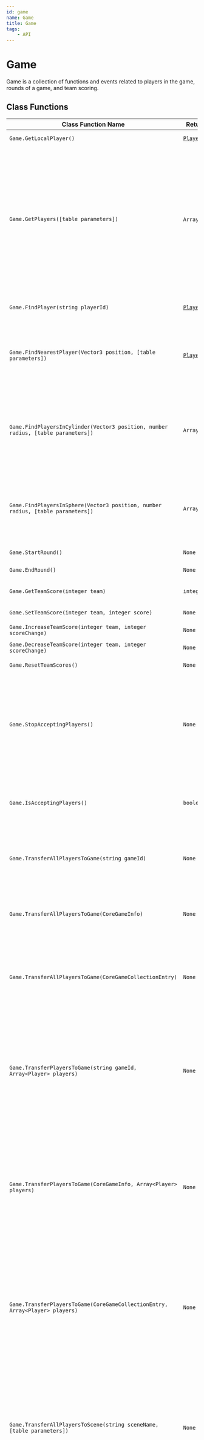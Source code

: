 ```yaml
---
id: game
name: Game
title: Game
tags:
    - API
---
```


# Game

Game is a collection of functions and events related to players in the game, rounds of a game, and team scoring.

## Class Functions

| Class Function Name | Return Type | Description | Tags |
| -------------- | ----------- | ----------- | ---- |
| `Game.GetLocalPlayer()` | [`Player`](player.md) | Returns the local player. | Client-Only |
| `Game.GetPlayers([table parameters])` | `Array`<[`Player`](player.md)> | Returns a table containing the players currently in the game. An optional table may be provided containing parameters to filter the list of players returned: ignoreDead(boolean), ignoreLiving(boolean), ignoreSpawned(boolean), ignoreDespawned(boolean), ignoreTeams(integer or table of integer), includeTeams(integer or table of integer), ignorePlayers(Player or table of Player), E.g.: `Game.GetPlayers({ignoreDead = true, ignorePlayers = Game.GetLocalPlayer()})`. | None |
| `Game.FindPlayer(string playerId)` | [`Player`](player.md) | Returns the Player with the given player ID, if they're currently in the game. Otherwise returns `nil`. | None |
| `Game.FindNearestPlayer(Vector3 position, [table parameters])` | [`Player`](player.md) | Returns the Player that is nearest to the given position. An optional table may be provided containing parameters to filter the list of players considered. This supports the same list of parameters as GetPlayers(). | None |
| `Game.FindPlayersInCylinder(Vector3 position, number radius, [table parameters])` | `Array`<[`Player`](player.md)> | Returns a table with all Players that are in the given area. Position's `z` is ignored with the cylindrical area always upright. An optional table may be provided containing parameters to filter the list of players considered. This supports the same list of parameters as GetPlayers(). | None |
| `Game.FindPlayersInSphere(Vector3 position, number radius, [table parameters])` | `Array`<[`Player`](player.md)> | Returns a table with all Players that are in the given spherical area. An optional table may be provided containing parameters to filter the list of players considered. This supports the same list of parameters as GetPlayers(). | None |
| `Game.StartRound()` | `None` | Fire all events attached to roundStartEvent. | Server-Only |
| `Game.EndRound()` | `None` | Fire all events attached to roundEndEvent. | Server-Only |
| `Game.GetTeamScore(integer team)` | `integer` | Returns the current score for the specified team. Only teams 0 - 4 are valid. | None |
| `Game.SetTeamScore(integer team, integer score)` | `None` | Sets one team's score. | Server-Only |
| `Game.IncreaseTeamScore(integer team, integer scoreChange)` | `None` | Increases one team's score. | Server-Only |
| `Game.DecreaseTeamScore(integer team, integer scoreChange)` | `None` | Decreases one team's score. | Server-Only |
| `Game.ResetTeamScores()` | `None` | Sets all teams' scores to 0. | Server-Only |
| `Game.StopAcceptingPlayers()` | `None` | Locks the current server instance to stop accepting new players. Note that players already in the process of joining the server will still be accepted, and `Game.playerJoinedEvent` may still fire for a short period of time after a call to this function returns. Other new players will be directed to a different instance of the game. | Server-Only |
| `Game.IsAcceptingPlayers()` | `boolean` | Returns `true` if the current server instance is still accepting new players. Returns `false` if the server has stopped accepting new players due to a call to `Game.StopAcceptingPlayers()`. | None |
| `Game.TransferAllPlayersToGame(string gameId)` | `None` | Similar to `Player:TransferToGame()`, transfers all players to the game specified by the passed in game ID. Does not work in preview mode or in games played locally. | Server-Only |
| `Game.TransferAllPlayersToGame(CoreGameInfo)` | `None` | Similar to `Player:TransferToGame()`, transfers all players to the game specified by the passed in `CoreGameInfo`. Does not work in preview mode or in games played locally. | Server-Only |
| `Game.TransferAllPlayersToGame(CoreGameCollectionEntry)` | `None` | Similar to `Player:TransferToGame()`, transfers all players to the game specified by the passed in `CoreGameCollectionEntry`. Does not work in preview mode or in games played locally. | Server-Only |
| `Game.TransferPlayersToGame(string gameId, Array<Player> players)` | `None` | Similar to `Player:TransferToGame()`, transfers the specified list of players to the game specified by the passed in game ID. Note that if a party leader is included in the list of players to transfer, the "Play as Party" party setting is ignored, and other party members will only be transferred if also included in the list of players. Does not work in preview mode or in games played locally. | Server-Only |
| `Game.TransferPlayersToGame(CoreGameInfo, Array<Player> players)` | `None` | Similar to `Player:TransferToGame()`, transfers the specified list of players to the game specified by the passed in `CoreGameInfo`. Note that if a party leader is included in the list of players to transfer, the "Play as Party" party setting is ignored, and other party members will only be transferred if also included in the list of players. Does not work in preview mode or in games played locally. | Server-Only |
| `Game.TransferPlayersToGame(CoreGameCollectionEntry, Array<Player> players)` | `None` | Similar to `Player:TransferToGame()`, transfers the specified list of players to the game specified by the passed in `CoreGameCollectionEntry`. Note that if a party leader is included in the list of players to transfer, the "Play as Party" party setting is ignored, and other party members will only be transferred if also included in the list of players. Does not work in preview mode or in games played locally. | Server-Only |
| `Game.TransferAllPlayersToScene(string sceneName, [table parameters])` | `None` | Similar to `Player:TransferToScene()`, transfers all players to the scene specified by the passed in scene name. Does not work in preview mode or in games played locally. <br/>The following optional parameters are supported:<br/>`spawnKey (string)`: Spawns the players at a spawn point with a matching key. If an invalid key is provided, the players will spawn at the origin, (0, 0, 0). | Server-Only |
| `Game.TransferPlayersToScene(string sceneName, Array<Player> players, [table parameters])` | `None` | Similar to `Player:TransferToScene()`, transfers the specified list of players to the scene specified by the passed in scene name. Note that if a party leader is included in the list of players to transfer, the "Play as Party" party setting is ignored, and other party members will only be transferred if also included in the list of players. Does not work in preview mode or in games played locally. <br/>The following optional parameters are supported:<br/>`spawnKey (string)`: Spawns the players at a spawn point with a matching key. If an invalid key is provided, the players will spawn at the origin, (0, 0, 0). | Server-Only |
| `Game.GetCurrentGameId()` | `string` | Returns the ID of the current game. When called in preview mode, returns `nil` if the game has not been published, otherwise returns the published game ID. | None |
| `Game.GetCurrentSceneName()` | `string` | Returns the name of the current scene. | None |

## Events

| Event Name | Return Type | Description | Tags |
| ----- | ----------- | ----------- | ---- |
| `Game.playerJoinedEvent` | [`Event`](event.md)<[`Player`](player.md)> | Fired when a player has joined the game and their character is ready. When used in client context it will fire off for each player already connected to the server. | None |
| `Game.playerLeftEvent` | [`Event`](event.md)<[`Player`](player.md)> | Fired when a player has disconnected from the game or their character has been destroyed. This event fires before the player has been removed, so functions such as `Game.GetPlayers()` will still include the player that is about to leave unless using the `ignorePlayers` filter within the parameters. | None |
| `Game.roundStartEvent` | [`Event`](event.md) | Fired when StartRound is called on game. | None |
| `Game.roundEndEvent` | [`Event`](event.md) | Fired when EndRound is called on game. | None |
| `Game.teamScoreChangedEvent` | [`Event`](event.md)<`integer` team> | Fired whenever any team's score changes. This is fired once per team who's score changes. | None |

## Examples

Example using:

### `FindNearestPlayer`

In this example, the player who is closest to the script's position is made twice as big. All other players are set to regular size.

```lua
function Tick()
    local allPlayers = Game.GetPlayers()
    local nearestPlayer = Game.FindNearestPlayer(script:GetWorldPosition(), {ignoreDead = true})

    for _, player in ipairs(allPlayers) do
        if player == nearestPlayer then
            player:SetWorldScale(Vector3.ONE * 2)
        else
            player:SetWorldScale(Vector3.ONE)
        end
    end
    Task.Wait(1)
end
```

See also: [Game.GetPlayers](game.md) | [CoreObject.GetWorldPosition](coreobject.md) | [Player.SetWorldScale](player.md) | [Vector3.ONE](vector3.md) | [CoreLua.Tick](coreluafunctions.md) | [Task.Wait](task.md)

---

Example using:

### `FindPlayer`

In this example, when a player joins their ID is saved as a variable. Five seconds later, their ID can be used to fetch that player's object. If they are not found it means they have left the game.

```lua
local playerId = nil

function CheckLater()
    local player = Game.FindPlayer(playerId)
    if Object.IsValid(player) then
        print("Player " .. player.name .. " is still here.")
    else
        print("Player with id " .. playerId .. " left the game.")
    end
end

Game.playerJoinedEvent:Connect(function(player)
    playerId = player.id

    Task.Spawn(CheckLater, 5)
end)
```

See also: [Task.Spawn](task.md) | [Game.playerJoinedEvent](game.md) | [Object.IsValid](object.md) | [Player.name](player.md)

---

Example using:

### `FindPlayersInCylinder`

Searches for players in a vertically-infinite cylindrical volume. In this example, all players 5 meters away from the script object are pushed upwards. The search is setup to affect players on teams 1, 2, 3 and 4.

```lua
function Tick()
    local playersInRange = Game.FindPlayersInCylinder(script:GetWorldPosition(), 500, {includeTeams = {1, 2, 3, 4}})

    for _, player in ipairs(playersInRange) do
        local vel = player:GetVelocity()
        vel = vel + Vector3.UP * 250
        player:SetVelocity(vel)
    end
    Task.Wait(0.1)
end
```

See also: [CoreObject.GetWorldPosition](coreobject.md) | [Player.GetVelocity](player.md) | [Vector3.UP](vector3.md) | [CoreLua.Tick](coreluafunctions.md) | [Task.Wait](task.md)

---

Example using:

### `FindPlayersInSphere`

Similar to `FindPlayersInCylinder()`, but the volume of a sphere is considered in the search instead. Also note that the player's center is at the pelvis. The moment that point exits the sphere area the effect ends, as the extent of their collision capsules is not taken into account for these searches.

```lua
function Tick()
    local playersInRange = Game.FindPlayersInSphere(script:GetWorldPosition(), 500)

    for _, player in ipairs(playersInRange) do
        local vel = player:GetVelocity()
        vel = vel + Vector3.UP * 250
        player:SetVelocity(vel)
    end
    Task.Wait(0.1)
end
```

See also: [CoreObject.GetWorldPosition](coreobject.md) | [Player.GetVelocity](player.md) | [Vector3.UP](vector3.md) | [CoreLua.Tick](coreluafunctions.md) | [Task.Wait](task.md)

---

Example using:

### `GetCurrentGameId`

### `IsAcceptingPlayers`

### `StopAcceptingPlayers`

### `TransferAllPlayersToGame`

In this example, players can type the command `/reboot` into chat to send all players to a fresh server instance. It's the same game, just another copy of the server. Before transferring the players, we lock the server with `StopAcceptingPlayers()`, otherwise some players might reload into the same server instance.

```lua
local GAME_ID = Game.GetCurrentGameId()

function OnChatMessage(params)
    local message = string.lower(params.message)
    if message == "/reboot" and Game.IsAcceptingPlayers() then
        Game.StopAcceptingPlayers()
        Game.TransferAllPlayersToGame(GAME_ID)
    end
end
Chat.receiveMessageHook:Connect(OnChatMessage)
```

See also: [Chat.receiveMessageHook](chat.md)

---

Example using:

### `GetCurrentSceneName`

This example shows how to get the name of the current scene that the player is in.

When a player joins the game, the name of the current scene is printed to the **Event Log**.

```lua
local function OnPlayerJoined(player)
    print("Player is in scene: ", Game.GetCurrentSceneName())
end

Game.playerJoinedEvent:Connect(OnPlayerJoined)
```

See also: [Player.TransferToScene](player.md)

---

Example using:

### `GetLocalPlayer`

This function can only be called in a client script, as the server does not have a local player. This example prints the names of all players to the upper-left corner of the screen. The local player appears in green, while other player names appear blue. To test this example, place the script under a Client Context. From the point of view of each player, name colors appear different. That's because on each computer the local player is different.

```lua
function Tick()
    local allPlayers = Game.GetPlayers()

    for _, player in ipairs(allPlayers) do
        if player == Game.GetLocalPlayer() then
            UI.PrintToScreen(player.name, Color.GREEN)
        else
            UI.PrintToScreen(player.name, Color.BLUE)
        end
    end
    Task.Wait(3)
end
```

See also: [Game.GetPlayers](game.md) | [UI.PrintToScreen](ui.md) | [Player.name](player.md) | [Color.GREEN](color.md) | [Task.Wait](task.md)

---

Example using:

### `GetPlayers`

This function is commonly used without any options. However, it can be very powerful and computationally efficient to pass a table of optional parameters, getting exactly the list of players that are needed for a certain condition. In this example, when the round ends it prints the number of alive players on team 1, as well as the number of dead players on team 2.

```lua
function OnRoundEnd()
    local playersAlive = Game.GetPlayers({ignoreDead = true, includeTeams = 1})
    local playersDead = Game.GetPlayers({ignoreLiving = true, includeTeams = 2})

    print(#playersAlive .. " players on team 1 are still alive.")
    print(#playersDead .. " players on team 2 are dead.")
end
Game.roundEndEvent:Connect(OnRoundEnd)
```

See also: [Game.roundEndEvent](game.md) | [CoreLua.print](coreluafunctions.md) | [Event.Connect](event.md)

---

Example using:

### `GetTeamScore`

This example checks the score for all four teams and prints them to the screen. Note: Other than in preview mode, the scores will only appear on screen if the script is placed inside a Client Context.

```lua
function Tick()
    local teamA = Game.GetTeamScore(1)
    local teamB = Game.GetTeamScore(2)
    local teamC = Game.GetTeamScore(3)
    local teamD = Game.GetTeamScore(4)

    UI.PrintToScreen("Team A: " .. teamA)
    UI.PrintToScreen("Team B: " .. teamB)
    UI.PrintToScreen("Team C: " .. teamC)
    UI.PrintToScreen("Team D: " .. teamD)
    Task.Wait(2.98)
end
```

See also: [UI.PrintToScreen](ui.md) | [Task.Wait](task.md) | [CoreLua.Tick](coreluafunctions.md)

---

Example using:

### `ResetTeamScores`

In this example, when the round ends team scores are evaluated to figure out which one is the highest, then all scores are reset.

```lua
function OnRoundEnd()
    -- Figure out which team has the best score
    local winningTeam = 0
    local bestScore = -1

    for i = 1, 4 do
        local score = Game.GetTeamScore(i)
        if score > bestScore then
            winningTeam = i
            bestScore = score
        end
    end

    print("Round ended. Team " .. winningTeam .." Resetting scores.")

    -- Prepare for the next round
    Game.ResetTeamScores()
end

Game.roundEndEvent:Connect(OnRoundEnd)
```

See also: [Game.GetTeamScore](game.md) | [CoreLua.print](coreluafunctions.md) | [Event.Connect](event.md)

---

Example using:

### `SetTeamScore`

Team scores don't have to represent things such as kills or points--they can be used for keeping track of and displaying abstract gameplay state. In this example, score for each team is used to represent how many players of that team are within 8 meters of the script.

```lua
function Tick()
    local pos = script:GetWorldPosition()

    for team = 1, 4 do
        local teamPlayers = Game.FindPlayersInCylinder(pos, 800, {includeTeams = team})
        Game.SetTeamScore(team, #teamPlayers)
    end

    Task.Wait(0.25)
end
```

See also: [Game.FindPlayersInCylinder](game.md) | [CoreObject.GetWorldPosition](coreobject.md) | [CoreLua.Tick](coreluafunctions.md) | [Task.Wait](task.md)

---

Example using:

### `StartRound`

### `EndRound`

In this example, when one of the teams reaches a score of 10 they win the round. Five seconds later a new round starts.

```lua
local roundCount = 1
local roundRestarting = false

function OnTeamScoreChanged(team)
    local score = Game.GetTeamScore(team)

    if score >= 10 and not roundRestarting then
        Game.EndRound()
        print("Team " .. team .. " wins!")

        roundRestarting = true
        print("5...")
        Task.Wait(1)
        print("4...")
        Task.Wait(1)
        print("3...")
        Task.Wait(1)
        print("2...")
        Task.Wait(1)
        print("1...")
        Task.Wait(1)
        Game.ResetTeamScores()
        Game.StartRound()
        roundCount = roundCount + 1
        roundRestarting = false
        print("Starting new round")
    end
end

Game.teamScoreChangedEvent:Connect(OnTeamScoreChanged)
```

See also: [Game.GetTeamScore](game.md) | [Event.Connect](event.md) | [Task.Wait](task.md) | [CoreLua.print](coreluafunctions.md)

---

Example using:

### `TransferAllPlayersToScene`

In this example, after 10 seconds, all players in the game will be transferred to another scene.

This could be useful after the players in game have defeated a boss, they could all be transferred back to the main lobby.

```lua
local bossKilled = true -- Set true for testing

-- If bossKilled is true, after 10 seconds transfer all players
-- to the Lobby scene.

if bossKilled then
    Task.Spawn(function()
        Game.TransferAllPlayersToScene("Lobby")
    end, 10)
end
```

See also: [Player.TransferToScene](player.md)

---

Example using:

### `TransferPlayersToGame`

### `FindPlayer`

In this example, a trigger is setup as a teleporter that sends players to a random game. If the player entering the trigger is the leader of a party, then the entire party is transferred to the same game.

```lua
local TRIGGER = script:GetCustomProperty("Trigger"):WaitForObject()

function OnBeginOverlap(_, player)
    if not player:IsA("Player") then return end

    local destinationGame = GetRandomFeaturedGame()

    if player.isInParty and player.isPartyLeader then
        -- Transfer the whole party
        local partyOfPlayers = {}
        local partyInfo = player:GetPartyInfo()
        for _,playerId in ipairs(partyInfo:GetMemberIds()) do
            local p = Game.FindPlayer(playerId)
            if p then
                table.insert(partyOfPlayers, p)
            end
        end
        Game.TransferPlayersToGame(destinationGame, partyOfPlayers)
    else
        -- Transfer only the player who entered the trigger
        player:TransferToGame(destinationGame)
    end
end

function GetRandomFeaturedGame()
    local collection = CorePlatform.GetGameCollection("featured")
    local rndIndex = math.random(1, #collection)
    local entry = collection[rndIndex]
    return entry
end

TRIGGER.beginOverlapEvent:Connect(OnBeginOverlap)
```

See also: [Player.GetPartyInfo](player.md) | [PartyInfo.GetMemberIds](partyinfo.md) | [CorePlatform.GetGameCollection](coreplatform.md) | [Trigger.beginOverlapEvent](trigger.md) | [CoreObjectReference.WaitForObject](coreobjectreference.md)

---

Example using:

### `TransferPlayersToScene`

### `FindPlayersInCylinder`

In this example, a group teleporter periodically sends any players who are standing inside of it to another scene. It then spawns a VFX at the location of the teleport, providing feedback to other players who may be watching nearby.

```lua
local SCENE_NAME = script:GetCustomProperty("SceneName")
local VFX_TEMPLATE = script:GetCustomProperty("VFX")
local PERIOD = 120 -- Two minutes
local RADIUS = 500 -- 5 meters

while true do
    Task.Wait(PERIOD)
    local pos = script:GetWorldPosition()
    local players = Game.FindPlayersInCylinder(pos, RADIUS)
    if #players > 0 then
        Game.TransferPlayersToScene(SCENE_NAME, players)
        World.SpawnAsset(VFX_TEMPLATE, {position = pos})
    end
end
```

See also: [World.SpawnAsset](world.md) | [CoreObject.GetCustomProperty](coreobject.md) | [Task.Wait](task.md)

---

Example using:

### `playerJoinedEvent`

### `playerLeftEvent`

Events that fire when players join or leave the game. Both server and client scripts detect these events. In the following example teams are kept balanced at a ratio of 1 to 2. E.g. if there are 6 players two of them will be on team 1 and the other four will be on team 2.

```lua
local BALANCE_RATIO = 1 / 2
local playerCount = 0
local team1Count = 0
local team2Count = 0

function OnPlayerJoined(player)
    player.team = NextTeam()
end

function OnPlayerLeft(player)
    playerCount = 0
    team1Count = 0
    team2Count = 0

    local allPlayers = Game.GetPlayers()
    for _, p in ipairs(allPlayers) do
        if p ~= player then
            p.team = NextTeam()
        end
    end
end

function NextTeam()
    local team = 1

    if playerCount == 0 then
        team1Count = 1
    elseif team2Count == 0 then
        team2Count = 1
        team = 2
    else
        local ratio = team1Count / team2Count
        if ratio < BALANCE_RATIO then
            team1Count = team1Count + 1
        else
            team2Count = team2Count + 1
            team = 2
        end
    end

    playerCount = playerCount + 1
    return team
end

Game.playerJoinedEvent:Connect(OnPlayerJoined)
Game.playerLeftEvent:Connect(OnPlayerLeft)
```

See also: [Player.team](player.md) | [Game.GetPlayers](game.md) | [Event.Connect](event.md)

---

Example using:

### `roundEndEvent`

Several operations need to be made when rounds start and end. In this example, when the game ends it transitions to a "round ended" state for three seconds, then respawns all players to spawn points. The advantage of using events is that the different scripts can be separated from each other to improve organization of the project. The condition for ending the round is set here as one team reaching 5 points and can be located in one script. Meanwhile the various outcomes/cleanups can be broken up into different scripts in a way that makes the most sense per game, all listening to the `roundEndEvent`.

```lua
local gameState = "PLAYING"

function OnRoundEnd()
    gameState = "END"

    print("Round ended. Team " .. winningTeam .. " won!")

    -- Waits for 3 seconds then continues
    Task.Wait(3)

    -- Respawn all the players
    local allPlayers = Game.GetPlayers()
    for _, player in ipairs(allPlayers) do
        player:Spawn()
    end

    Game.ResetTeamScores()
    gameState = "LOBBY"
end
Game.roundEndEvent:Connect(OnRoundEnd)

function Tick()
    if gameState == "PLAYING" then
        local scoreObjective = 5

        if Game.GetTeamScore(1) == scoreObjective then
            winningTeam = 1
            Game.EndRound()

        elseif Game.GetTeamScore(2) == scoreObjective then
            winningTeam = 2
            Game.EndRound()
        end
    end
end
```

See also: [Game.EndRound](game.md) | [Player.Spawn](player.md) | [CoreLua.print](coreluafunctions.md) | [Task.Wait](task.md) | [Event.Connect](event.md)

---

Example using:

### `roundStartEvent`

Several functions and events in the `Game` namespace are convenient for controlling the flow of a game. In this example, the game requires two players to join. It begins in a lobby state and transitions to a playing state when there are enough players.

```lua
local gameState = "LOBBY"

print("Waiting for 2 players to join...")

function OnRoundStart()
    gameState = "PLAYING"
    print("New round starting...")
end
Game.roundStartEvent:Connect(OnRoundStart)

function Tick()
    if gameState == "LOBBY" then
        -- The condition for starting a round
        local playerCount = #Game.GetPlayers()
        if playerCount >= 2 then
            Game.StartRound()
        end
    end
end
```

See also: [Game.StartRound](game.md) | [CoreLua.print](coreluafunctions.md) | [Event.Connect](event.md)

---

Example using:

### `teamScoreChangedEvent`

### `IncreaseTeamScore`

### `DecreaseTeamScore`

In this example, when a player jumps their team gains 1 point and when they crouch their team loses 1 point. The `OnTeamScoreChanged` function is connected to the event and prints the new score to the Event Log each time they change.

```lua
function OnTeamScoreChanged(team)
    local score = Game.GetTeamScore(team)
    print("Score changed for team " .. team .. ", new value = " .. score)
end

Game.teamScoreChangedEvent:Connect(OnTeamScoreChanged)

function HandlePlayerJumped(player)
    Game.IncreaseTeamScore(player.team, 1)
end

function HandlePlayerCrouched(player)
    Game.DecreaseTeamScore(player.team, 1)
end

local playersJumping = {}
local playersCrouching = {}

function Tick()
    local allPlayers = Game.GetPlayers()

    for _, player in ipairs(allPlayers) do
        -- Jump
        if player.isJumping and player.isJumping ~= playersJumping[player] then
            HandlePlayerJumped(player)
        end
        playersJumping[player] = player.isJumping

        -- Crouch
        if player.isCrouching and not player.isJumping and player.isCrouching ~= playersCrouching[player] then
            HandlePlayerCrouched(player)
        end
        playersCrouching[player] = player.isCrouching
    end
end
```

See also: [Game.GetTeamScore](game.md) | [Player.isJumping](player.md) | [CoreLua.print](coreluafunctions.md)

---

